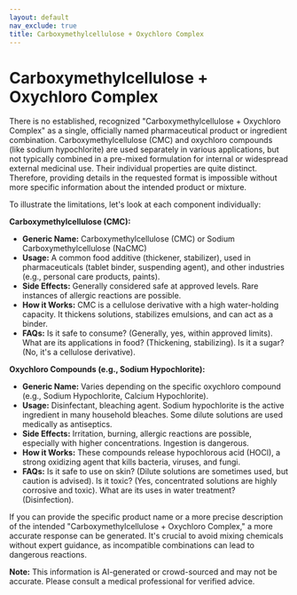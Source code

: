 ```yaml
---
layout: default
nav_exclude: true
title: Carboxymethylcellulose + Oxychloro Complex
---
```


# Carboxymethylcellulose + Oxychloro Complex

There is no established, recognized "Carboxymethylcellulose + Oxychloro Complex" as a single, officially named pharmaceutical product or ingredient combination.  Carboxymethylcellulose (CMC) and oxychloro compounds (like sodium hypochlorite) are used separately in various applications, but not typically combined in a pre-mixed formulation for internal or widespread external medicinal use.  Their individual properties are quite distinct.  Therefore, providing details in the requested format is impossible without more specific information about the intended product or mixture.

To illustrate the limitations, let's look at each component individually:

**Carboxymethylcellulose (CMC):**

* **Generic Name:** Carboxymethylcellulose (CMC) or Sodium Carboxymethylcellulose (NaCMC)
* **Usage:**  A common food additive (thickener, stabilizer), used in pharmaceuticals (tablet binder, suspending agent), and other industries (e.g., personal care products, paints).
* **Side Effects:** Generally considered safe at approved levels.  Rare instances of allergic reactions are possible.
* **How it Works:**  CMC is a cellulose derivative with a high water-holding capacity.  It thickens solutions, stabilizes emulsions, and can act as a binder.
* **FAQs:**  Is it safe to consume? (Generally, yes, within approved limits).  What are its applications in food? (Thickening, stabilizing). Is it a sugar? (No, it's a cellulose derivative).

**Oxychloro Compounds (e.g., Sodium Hypochlorite):**

* **Generic Name:** Varies depending on the specific oxychloro compound (e.g., Sodium Hypochlorite, Calcium Hypochlorite).
* **Usage:**  Disinfectant, bleaching agent.  Sodium hypochlorite is the active ingredient in many household bleaches.  Some dilute solutions are used medically as antiseptics.
* **Side Effects:**  Irritation, burning, allergic reactions are possible, especially with higher concentrations.  Ingestion is dangerous.
* **How it Works:**  These compounds release hypochlorous acid (HOCl), a strong oxidizing agent that kills bacteria, viruses, and fungi.
* **FAQs:**  Is it safe to use on skin? (Dilute solutions are sometimes used, but caution is advised).  Is it toxic? (Yes, concentrated solutions are highly corrosive and toxic). What are its uses in water treatment? (Disinfection).


If you can provide the specific product name or a more precise description of the intended "Carboxymethylcellulose + Oxychloro Complex," a more accurate response can be generated.  It's crucial to avoid mixing chemicals without expert guidance, as incompatible combinations can lead to dangerous reactions.


**Note:** This information is AI-generated or crowd-sourced and may not be accurate. Please consult a medical professional for verified advice.
